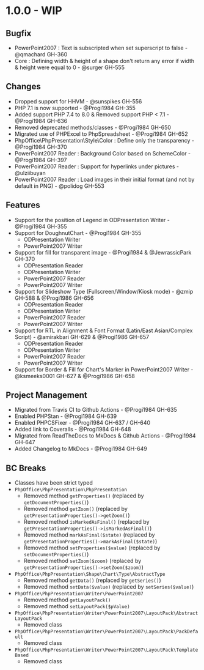 # 1.0.0 - WIP

## Bugfix
- PowerPoint2007 : Text is subscripted when set superscript to false - @qmachard GH-360
- Core : Defining width & height of a shape don't return any error if width & height were equal to 0 - @surger GH-555

## Changes
- Dropped support for HHVM - @sunspikes GH-556
- PHP 7.1 is now supported - @Progi1984 GH-355
- Added support PHP 7.4 to 8.0 & Removed support PHP < 7.1 - @Progi1984 GH-636
- Removed deprecated methods/classes - @Progi1984 GH-650
- Migrated use of PHPExcel to PhpSpreadsheet - @Progi1984 GH-652
- PhpOffice\PhpPresentation\Style\Color : Define only the transparency - @Progi1984 GH-370
- PowerPoint2007 Reader : Background Color based on SchemeColor - @Progi1984 GH-397
- PowerPoint2007 Reader : Support for hyperlinks under pictures - @ulziibuyan
- PowerPoint2007 Reader : Load images in their initial format (and not by default in PNG) - @polidog GH-553

## Features
- Support for the position of Legend in ODPresentation Writer - @Progi1984 GH-355
- Support for DoughnutChart - @Progi1984 GH-355
  - ODPresentation Writer
  - PowerPoint2007 Writer
- Support for fill for transparent image - @Progi1984 & @JewrassicPark GH-370
  - ODPresentation Reader
  - ODPresentation Writer
  - PowerPoint2007 Reader
  - PowerPoint2007 Writer
- Support for Slideshow Type (Fullscreen/Window/Kiosk mode) - @zmip GH-588 & @Progi1986 GH-656
  - ODPresentation Reader
  - ODPresentation Writer
  - PowerPoint2007 Reader
  - PowerPoint2007 Writer
- Support for RTL in Alignment & Font Format (Latin/East Asian/Complex Script) - @amirakbari GH-629 & @Progi1986 GH-657
  - ODPresentation Reader
  - ODPresentation Writer
  - PowerPoint2007 Reader
  - PowerPoint2007 Writer
- Support for Border & Fill for Chart's Marker in PowerPoint2007 Writer - @ksmeeks0001 GH-627 & @Progi1986 GH-658

## Project Management
- Migrated from Travis CI to Github Actions - @Progi1984 GH-635
- Enabled PHPStan - @Progi1984 GH-639
- Enabled PHPCSFixer - @Progi1984 GH-637 / GH-640
- Added link to Coveralls - @Progi1984 GH-648
- Migrated from ReadTheDocs to MkDocs & Github Actions - @Progi1984 GH-647
- Added Changelog to MkDocs - @Progi1984 GH-649

## BC Breaks
* Classes have been strict typed
* `PhpOffice\PhpPresentation\PhpPresentation`
    * Removed method `getProperties()` (replaced by `getDocumentProperties()`)
    * Removed method `getZoom()` (replaced by `getPresentationProperties()->getZoom()`)
    * Removed method `isMarkedAsFinal()` (replaced by `getPresentationProperties()->isMarkedAsFinal()`)
    * Removed method `markAsFinal($state)` (replaced by `getPresentationProperties()->markAsFinal($state)`)
    * Removed method `setProperties($value)` (replaced by `setDocumentProperties()`)
    * Removed method `setZoom($zoom)` (replaced by `getPresentationProperties()->setZoom($zoom)`)
* `PhpOffice\PhpPresentation\Shape\Chart\Type\AbstractType`
    * Removed method `getData()` (replaced by `getSeries()`)
    * Removed method `setData($value)` (replaced by `setSeries($value)`)
* `PhpOffice\PhpPresentation\Writer\PowerPoint2007`
    * Removed method `getLayoutPack()`
    * Removed method `setLayoutPack($pValue)`
* `PhpOffice\PhpPresentation\Writer\PowerPoint2007\LayoutPack\AbstractLayoutPack`
    * Removed class
* `PhpOffice\PhpPresentation\Writer\PowerPoint2007\LayoutPack\PackDefault`
    * Removed class
* `PhpOffice\PhpPresentation\Writer\PowerPoint2007\LayoutPack\TemplateBased`
    * Removed class